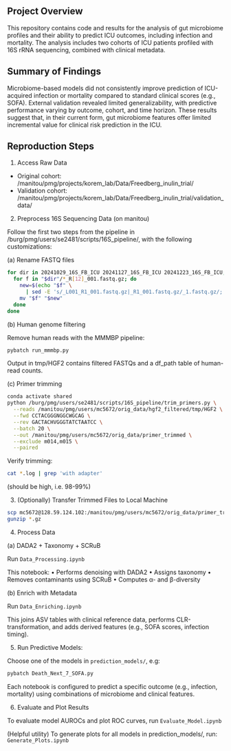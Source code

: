 ## Project Overview ##

This repository contains code and results for the analysis of gut microbiome profiles and their ability to predict ICU outcomes, including infection and mortality. The analysis includes two cohorts of ICU patients profiled with 16S rRNA sequencing, combined with clinical metadata.

## Summary of Findings ##

Microbiome-based models did not consistently improve prediction of ICU-acquired infection or mortality compared to standard clinical scores (e.g., SOFA). External validation revealed limited generalizability, with predictive performance varying by outcome, cohort, and time horizon. These results suggest that, in their current form, gut microbiome features offer limited incremental value for clinical risk prediction in the ICU.

## Reproduction Steps ##

1. Access Raw Data
* Original cohort: /manitou/pmg/projects/korem_lab/Data/Freedberg_inulin_trial/
* Validation cohort: /manitou/pmg/projects/korem_lab/Data/Freedberg_inulin_trial/validation_data/

2. Preprocess 16S Sequencing Data (on manitou)

Follow the first two steps from the pipeline in /burg/pmg/users/se2481/scripts/16S_pipeline/, with the following customizations:

(a) Rename FASTQ files
```bash
for dir in 20241029_16S_FB_ICU 20241127_16S_FB_ICU 20241223_16S_FB_ICU; do
  for f in "$dir"/*_R[12]_001.fastq.gz; do
    new=$(echo "$f" \
      | sed -E 's/_L001_R1_001.fastq.gz|_R1_001.fastq.gz/_1.fastq.gz/; s/_L001_R2_001.fastq.gz|_R2_001.fastq.gz/_2.fastq.gz/')
    mv "$f" "$new"
  done
done
```
(b) Human genome filtering

Remove human reads with the MMMBP pipeline:

```bash
pybatch run_mmmbp.py
```

Output in tmp/HGF2 contains filtered FASTQs and a df_path table of human-read counts.

(c) Primer trimming
```bash
conda activate shared
python /burg/pmg/users/se2481/scripts/16S_pipeline/trim_primers.py \
  --reads /manitou/pmg/users/mc5672/orig_data/hgf2_filtered/tmp/HGF2 \
  --fwd CCTACGGGNGGCWGCAG \
  --rev GACTACHVGGGTATCTAATCC \
  --batch 20 \
  --out /manitou/pmg/users/mc5672/orig_data/primer_trimmed \
  --exclude m014,m015 \
  --paired
```

Verify trimming:

```bash
cat *.log | grep 'with adapter'
```
(should be high, i.e. 98-99%)

3. (Optionally) Transfer Trimmed Files to Local Machine

```bash
scp mc5672@128.59.124.102:/manitou/pmg/users/mc5672/orig_data/primer_trimmed/*.gz .
gunzip *.gz
```

4. Process Data

(a) DADA2 + Taxonomy + SCRuB

Run `Data_Processing.ipynb`

This notebook:
	•	Performs denoising with DADA2
	•	Assigns taxonomy
	•	Removes contaminants using SCRuB
	•	Computes α- and β-diversity

(b) Enrich with Metadata

Run `Data_Enriching.ipynb`

This joins ASV tables with clinical reference data, performs CLR-transformation, and adds derived features (e.g., SOFA scores, infection timing).


5. Run Predictive Models:

Choose one of the models in `prediction_models/`, e.g:
```bash
pybatch Death_Next_7_SOFA.py
```
Each notebook is configured to predict a specific outcome (e.g., infection, mortality) using combinations of microbiome and clinical features.

6. Evaluate and Plot Results

To evaluate model AUROCs and plot ROC curves, run `Evaluate_Model.ipynb`

(Helpful utility) To generate plots for all models in prediction_models/, run: `Generate_Plots.ipynb`


